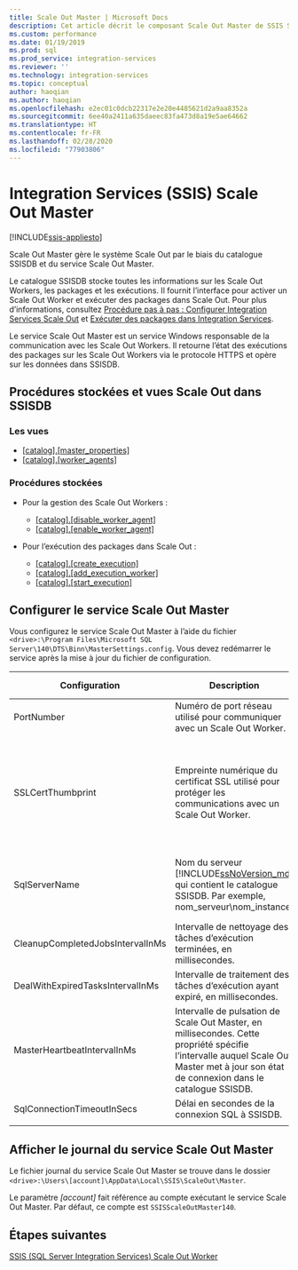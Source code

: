 ```yaml
---
title: Scale Out Master | Microsoft Docs
description: Cet article décrit le composant Scale Out Master de SSIS Scale Out
ms.custom: performance
ms.date: 01/19/2019
ms.prod: sql
ms.prod_service: integration-services
ms.reviewer: ''
ms.technology: integration-services
ms.topic: conceptual
author: haoqian
ms.author: haoqian
ms.openlocfilehash: e2ec01c0dcb22317e2e20e4485621d2a9aa8352a
ms.sourcegitcommit: 6ee40a2411a635daeec83fa473d8a19e5ae64662
ms.translationtype: HT
ms.contentlocale: fr-FR
ms.lasthandoff: 02/28/2020
ms.locfileid: "77903806"
---
```

# <a name="integration-services-ssis-scale-out-master"></a>Integration Services (SSIS) Scale Out Master

[!INCLUDE[ssis-appliesto](../../includes/ssis-appliesto-ssvrpluslinux-asdb-asdw-xxx.md)]



Scale Out Master gère le système Scale Out par le biais du catalogue SSISDB et du service Scale Out Master. 

Le catalogue SSISDB stocke toutes les informations sur les Scale Out Workers, les packages et les exécutions. Il fournit l’interface pour activer un Scale Out Worker et exécuter des packages dans Scale Out. Pour plus d’informations, consultez [Procédure pas à pas : Configurer Integration Services Scale Out](walkthrough-set-up-integration-services-scale-out.md) et [Exécuter des packages dans Integration Services](run-packages-in-integration-services-ssis-scale-out.md).

Le service Scale Out Master est un service Windows responsable de la communication avec les Scale Out Workers. Il retourne l’état des exécutions des packages sur les Scale Out Workers via le protocole HTTPS et opère sur les données dans SSISDB. 

## <a name="scale-out-views-and-stored-procedures-in-ssisdb"></a>Procédures stockées et vues Scale Out dans SSISDB

### <a name="views"></a>Les vues

- [[catalog].[master_properties]](../../integration-services/system-views/catalog-master-properties-ssisdb-database.md)
- [[catalog].[worker_agents]](../../integration-services/system-views/catalog-worker-agents-ssisdb-database.md)

### <a name="stored-procedures"></a>Procédures stockées

- Pour la gestion des Scale Out Workers :
    - [[catalog].[disable_worker_agent]](../../integration-services/system-stored-procedures/catalog-disable-worker-agent-ssisdb-database.md)
    - [[catalog].[enable_worker_agent]](../../integration-services/system-stored-procedures/catalog-enable-worker-agent-ssisdb-database.md)

- Pour l’exécution des packages dans Scale Out :
    - [[catalog].[create_execution]](../../integration-services/system-stored-procedures/catalog-create-execution-ssisdb-database.md)
    - [[catalog].[add_execution_worker]](../../integration-services/system-stored-procedures/catalog-add-execution-worker-ssisdb-database.md)
    - [[catalog].[start_execution]](../../integration-services/system-stored-procedures/catalog-start-execution-ssisdb-database.md)

## <a name="configure-the-scale-out-master-service"></a>Configurer le service Scale Out Master

Vous configurez le service Scale Out Master à l’aide du fichier `<drive>:\Program Files\Microsoft SQL Server\140\DTS\Binn\MasterSettings.config`. Vous devez redémarrer le service après la mise à jour du fichier de configuration.


|Configuration  |Description  |Valeur par défaut  |
|---------|---------|---------|
|PortNumber|Numéro de port réseau utilisé pour communiquer avec un Scale Out Worker.|8391|
|SSLCertThumbprint|Empreinte numérique du certificat SSL utilisé pour protéger les communications avec un Scale Out Worker.|Empreinte numérique du certificat SSL spécifié pendant l’installation de Scale Out Master.|
|SqlServerName|Nom du serveur [!INCLUDE[ssNoVersion_md](../../includes/ssnoversion-md.md)] qui contient le catalogue SSISDB. Par exemple, nom_serveur\\nom_instance.|Nom du serveur SQL Server installé avec Scale Out Master.|
|CleanupCompletedJobsIntervalInMs|Intervalle de nettoyage des tâches d’exécution terminées, en millisecondes.|43200000|
|DealWithExpiredTasksIntervalInMs|Intervalle de traitement des tâches d’exécution ayant expiré, en millisecondes.|300000|
|MasterHeartbeatIntervalInMs|Intervalle de pulsation de Scale Out Master, en millisecondes. Cette propriété spécifie l’intervalle auquel Scale Out Master met à jour son état de connexion dans le catalogue SSISDB.|30000|
|SqlConnectionTimeoutInSecs|Délai en secondes de la connexion SQL à SSISDB.|15|
||||    

## <a name="view-the-scale-out-master-service-log"></a>Afficher le journal du service Scale Out Master

Le fichier journal du service Scale Out Master se trouve dans le dossier `<drive>:\Users\[account]\AppData\Local\SSIS\ScaleOut\Master`. 

Le paramètre *[account]* fait référence au compte exécutant le service Scale Out Master. Par défaut, ce compte est `SSISScaleOutMaster140`.

## <a name="next-steps"></a>Étapes suivantes

[SSIS (SQL Server Integration Services) Scale Out Worker](integration-services-ssis-scale-out-worker.md)
